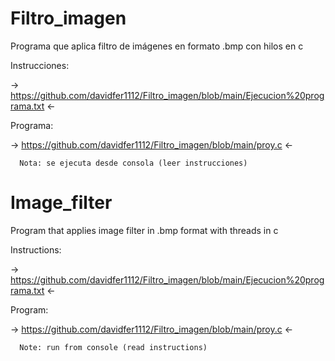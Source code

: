 # Filtro_imagen

Programa que aplica filtro de imágenes en formato .bmp con hilos en c


Instrucciones: 
    
   -> https://github.com/davidfer1112/Filtro_imagen/blob/main/Ejecucion%20programa.txt <-

Programa: 
    
   -> https://github.com/davidfer1112/Filtro_imagen/blob/main/proy.c <-


      Nota: se ejecuta desde consola (leer instrucciones)


# Image_filter

Program that applies image filter in .bmp format with threads in c


Instructions: 
    
   -> https://github.com/davidfer1112/Filtro_imagen/blob/main/Ejecucion%20programa.txt <-

Program: 
    
   -> https://github.com/davidfer1112/Filtro_imagen/blob/main/proy.c <-


      Note: run from console (read instructions)
